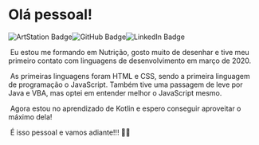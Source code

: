 # Olá pessoal!

![ArtStation Badge](https://img.shields.io/badge/-ArtStation-13aef0?style=flat-square&logo=artstation&logoColor=fff&link=https://www.artstation.com/josliojnior)![GitHub Badge](https://img.shields.io/badge/-GitHub-0d1117?style=flat-square&logo=Github&logoColor=fff&link=https://github.com/joseliojunior)![LinkedIn Badge](https://img.shields.io/badge/Josélio%20Júnior%20-0275b3?style=flat-square&logo=linkedin&link=https://www.linkedin.com/in/josélio-de-souza-cavalcante-júnior-ba66791a3)

​	Eu estou me formando em Nutrição, gosto muito de desenhar e tive meu primeiro contato com linguagens de desenvolvimento em março de 2020.

​	As primeiras linguagens foram HTML e CSS, sendo a primeira linguagem de programação o JavaScript. Também tive uma passagem de leve por Java e VBA, mas optei em entender melhor o JavaScript mesmo.

​	Agora estou no aprendizado de Kotlin e espero conseguir aproveitar o máximo dela!

​	É isso pessoal e vamos adiante!!! :rocket::star2:
